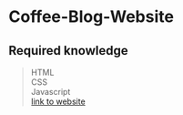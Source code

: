 # Coffee-Blog-Website
## Required knowledge
> HTML <br>
> CSS   <br>
> Javascript   <br>
[link to website](https://byrayhana.github.io/Coffee-Blog-Website/)
